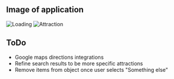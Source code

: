## Image of application

![Loading](http://i.imgur.com/e0L52UD.png)
![Attraction](http://i.imgur.com/AV3bUyG.jpg)

## ToDo

* Google maps directions integrations
* Refine search results to be more specific attractions
* Remove items from object once user selects "Something else"
